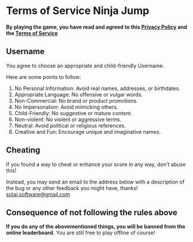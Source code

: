 # Terms of Service Ninja Jump

**By playing the game, you have read and agreed to this [Privacy Policy](PrivacyPolicy.md) and the [Terms of Service](TermsofServiceNinjaJump.md)**

## Username
You agree to choose an appropriate and child-friendly Username.

Here are some points to follow:
1. No Personal Information: Avoid real names, addresses, or birthdates.
2. Appropriate Language: No offensive or vulgar words.
3. Non-Commercial: No brand or product promotions.
4. No Impersonation: Avoid mimicking others.
5. Child-Friendly: No suggestive or mature content.
6. Non-violent: No violent or aggressive terms.
7. Neutral: Avoid political or religious references.
8. Creative and Fun: Encourage unique and imaginative names.

## Cheating
If you found a way to cheat or enhance your score in any way, don't abuse this!

Instead, you may send an email to the address below with a description of the bug or any other feedback you might have, thanks!
sutai.software@gmail.com

## Consequence of not following the rules above
**If you do any of the abovementioned things, you will be banned from the online leaderboard.**
You are still free to play offline of course!
